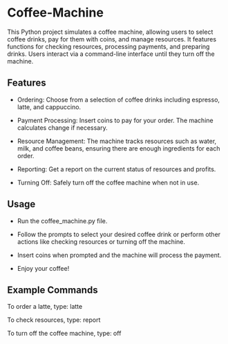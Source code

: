 # Coffee-Machine
This Python project simulates a coffee machine, allowing users to select coffee drinks, pay for them with coins, and manage resources. It features functions for checking resources, processing payments, and preparing drinks. Users interact via a command-line interface until they turn off the machine.

## Features

* Ordering: Choose from a selection of coffee drinks including espresso, latte, and cappuccino.

* Payment Processing: Insert coins to pay for your order. The machine calculates change if necessary.

* Resource Management: The machine tracks resources such as water, milk, and coffee beans, ensuring there are enough ingredients for each order.

* Reporting: Get a report on the current status of resources and profits.

* Turning Off: Safely turn off the coffee machine when not in use.

## Usage

* Run the coffee_machine.py file.

* Follow the prompts to select your desired coffee drink or perform other actions like checking resources or turning off the machine.

* Insert coins when prompted and the machine will process the payment.

* Enjoy your coffee!

## Example Commands

To order a latte, type: latte

To check resources, type: report

To turn off the coffee machine, type: off




